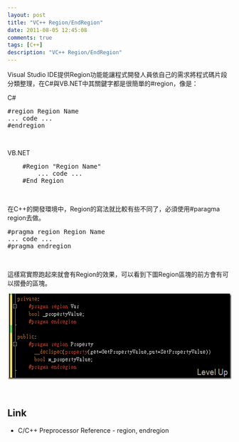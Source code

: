 ```yaml
---
layout: post
title: "VC++ Region/EndRegion"
date: 2011-08-05 12:45:08
comments: true
tags: [C++]
description: "VC++ Region/EndRegion"
---
```

<p>
	Visual Studio IDE提供Region功能能讓程式開發人員依自己的需求將程式碼片段分類整理，在C#與VB.NET中其關鍵字都是很簡單的#region，像是：</p>
<p>
	C#</p>
<div class="wlWriterSmartContent" id="scid:812469c5-0cb0-4c63-8c15-c81123a09de7:b89e3f1e-deee-49d6-9870-55e8a0ba5d02" style="padding-bottom: 0px; margin: 0px; padding-left: 0px; padding-right: 0px; display: inline; float: none; padding-top: 0px">
	<pre class="c#" name="code">
#region Region Name
... code ...
#endregion</pre>
</div>
<p>
	 </p>
<p>
	VB.NET</p>
<div class="wlWriterSmartContent" id="scid:812469c5-0cb0-4c63-8c15-c81123a09de7:f9461be7-520b-4708-b4af-c08e6532b244" style="padding-bottom: 0px; margin: 0px; padding-left: 0px; padding-right: 0px; display: inline; float: none; padding-top: 0px">
	<pre class="vb" name="code">
    #Region "Region Name"
        ... code ...
    #End Region</pre>
</div>
<p>
	 </p>
<p>
	在C++的開發環境中，Region的寫法就比較有些不同了，必須使用#paragma region去做。</p>
<div class="wlWriterSmartContent" id="scid:812469c5-0cb0-4c63-8c15-c81123a09de7:9942990e-4289-4abb-8940-d266027b317d" style="padding-bottom: 0px; margin: 0px; padding-left: 0px; padding-right: 0px; display: inline; float: none; padding-top: 0px">
	<pre class="c" name="code">
#pragma region Region Name
... code ...
#pragma endregion</pre>
</div>
<p>
	 </p>
<p>
	這樣寫實際跑起來就會有Region的效果，可以看到下圖Region區塊的前方會有可以摺疊的區塊。</p>
<p>
	<img alt="image" border="0" height="193" src="\images\posts\32606\image_thumb.png" style="border-bottom: 0px; border-left: 0px; border-top: 0px; border-right: 0px" width="559" /></p>
<p>
	 </p>
<h2>
	Link</h2>
<ul>
	<li>
		C/C++ Preprocessor Reference - region, endregion</li>
</ul>
